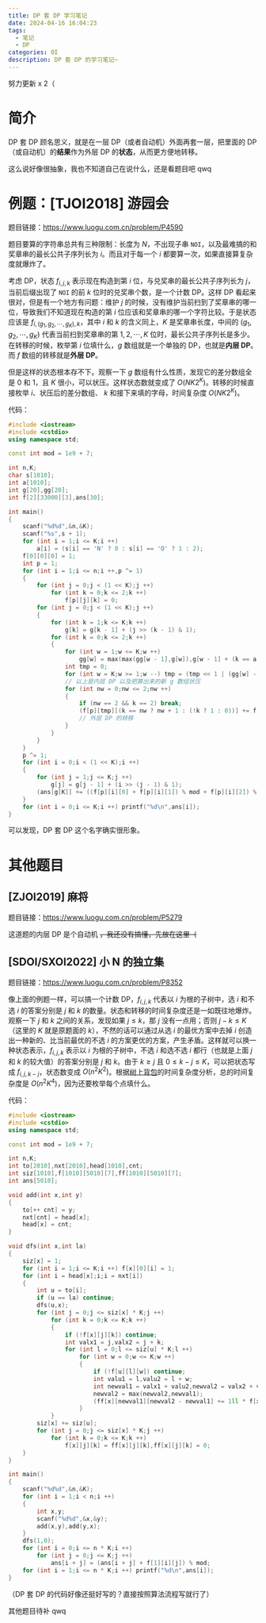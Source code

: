 ```yaml
---
title: DP 套 DP 学习笔记
date: 2024-04-16 16:04:23
tags:
  - 笔记
  - DP
categories: OI
description: DP 套 DP 的学习笔记~
---
```


努力更新 x 2（

# 简介

DP 套 DP 顾名思义，就是在一层 DP（或者自动机）外面再套一层，把里面的 DP（或自动机）的**结果**作为外层 DP 的**状态**，从而更方便地转移。

这么说好像很抽象，我也不知道自己在说什么，还是看题目吧 qwq

# 例题：[TJOI2018] 游园会

题目链接：<https://www.luogu.com.cn/problem/P4590>

题目要算的字符串总共有三种限制：长度为 $N$，不出现子串 `NOI`，以及最难搞的和奖章串的最长公共子序列长为 $i$。而且对于每一个 $i$ 都要算一次，如果直接算复杂度就爆炸了。

考虑 DP，状态 $f_{i,j,k}$ 表示现在构造到第 $i$ 位，与兑奖串的最长公共子序列长为 $j$，当前后缀出现了 `NOI` 的前 $k$ 位时的兑奖串个数，是一个计数 DP。这样 DP 看起来很对，但是有一个地方有问题：维护 $j$ 的时候，没有维护当前扫到了奖章串的哪一位，导致我们不知道现在构造的第 $i$ 位应该和奖章串的哪一个字符比较。于是状态应该是 $f_{i,(g_1,g_2,\cdots,g_K),k}$，其中 $i$ 和 $k$ 的含义同上，$K$ 是奖章串长度，中间的 $(g_1,g_2,\cdots,g_K)$ 代表当前扫到奖章串的第 $1,2,\cdots,K$ 位时，最长公共子序列长是多少。在转移的时候，枚举第 $i$ 位填什么，$g$ 数组就是一个单独的 DP，也就是**内层 DP**。而 $f$ 数组的转移就是**外层 DP**。

但是这样的状态根本存不下。观察一下 $g$ 数组有什么性质，发现它的差分数组全是 $0$ 和 $1$，且 $K$ 很小，可以状压。这样状态数就变成了 $O(NK2^K)$。转移的时候直接枚举 $i$、状压后的差分数组、 $k$ 和接下来填的字母，时间复杂度 $O(NK2^K)$。

代码：

```cpp
#include <iostream>
#include <cstdio>
using namespace std;

const int mod = 1e9 + 7;

int n,K;
char s[1010];
int a[1010];
int g[20],gg[20];
int f[2][33000][3],ans[30];

int main()
{
	scanf("%d%d",&n,&K);
	scanf("%s",s + 1);
	for (int i = 1;i <= K;i ++)
		a[i] = (s[i] == 'N' ? 0 : s[i] == 'O' ? 1 : 2);
	f[0][0][0] = 1;
	int p = 1;
	for (int i = 1;i <= n;i ++,p ^= 1)
	{
		for (int j = 0;j < (1 << K);j ++)
			for (int k = 0;k <= 2;k ++)
				f[p][j][k] = 0;
		for (int j = 0;j < (1 << K);j ++)
		{
			for (int k = 1;k <= K;k ++)
				g[k] = g[k - 1] + (j >> (k - 1) & 1);
			for (int k = 0;k <= 2;k ++)
			{
				for (int w = 1;w <= K;w ++)
					gg[w] = max(max(gg[w - 1],g[w]),g[w - 1] + (k == a[w]));
				int tmp = 0;
				for (int w = K;w >= 1;w --) tmp = (tmp << 1 | (gg[w] - gg[w - 1]));
				// 以上是内层 DP 以及把算出来的新 g 数组状压
				for (int nw = 0;nw <= 2;nw ++)
				{
					if (nw == 2 && k == 2) break;
					(f[p][tmp][(k == nw ? nw + 1 : (!k ? 1 : 0))] += f[p ^ 1][j][nw]) %= mod;
					// 外层 DP 的转移
				}
			}
		}
	}
	p ^= 1;
	for (int i = 0;i < (1 << K);i ++)
	{
		for (int j = 1;j <= K;j ++)
			g[j] = g[j - 1] + (i >> (j - 1) & 1);
		(ans[g[K]] += ((f[p][i][0] + f[p][i][1]) % mod + f[p][i][2]) % mod) %= mod;
	}
	for (int i = 0;i <= K;i ++) printf("%d\n",ans[i]);
}
```

可以发现，DP 套 DP 这个名字确实很形象。

# 其他题目

##  [ZJOI2019] 麻将

题目链接：<https://www.luogu.com.cn/problem/P5279>

这道题的内层 DP 是个自动机 ~~，我还没有搞懂，先放在这里（~~

## [SDOI/SXOI2022] 小 N 的独立集

题目链接：<https://www.luogu.com.cn/problem/P8352>

像上面的例题一样，可以搞一个计数 DP，$f_{i,j,k}$ 代表以 $i$ 为根的子树中，选 $i$ 和不选 $i$ 的答案分别是 $j$ 和 $k$ 的数量。状态和转移的时间复杂度还是一如既往地爆炸。观察一下 $j$ 和 $k$ 之间的关系，发现如果 $j \le k$，那 $j$ 没有一点用；否则 $j - k \le K$（这里的 $K$ 就是原题面的 $k$），不然的话可以通过从选 $i$ 的最优方案中去掉 $i$ 创造出一种新的、比当前最优的不选 $i$ 的方案更优的方案，产生矛盾。这样就可以换一种状态表示，$f_{i,j,k}$ 表示以 $i$ 为根的子树中，不选 $i$ 和选不选 $i$ 都行（也就是上面 $j$ 和 $k$ 的较大值）的答案分别是 $j$ 和 $k$。由于 $k \ge j$ 且 $0\le k - j \le K$，可以把状态写成 $f_{i,j,k - j}$，状态数变成 $O(n^2K^2)$。根据[树上背包](https://oi-wiki.org/dp/tree/#%E6%A0%91%E4%B8%8A%E8%83%8C%E5%8C%85)的时间复杂度分析，总的时间复杂度是 $O(n^2K^4)$，因为还要枚举每个点填什么。

代码：

```cpp
#include <iostream>
#include <cstdio>
using namespace std;

const int mod = 1e9 + 7;

int n,K;
int to[2010],nxt[2010],head[1010],cnt;
int siz[1010],f[1010][5010][7],ff[1010][5010][7];
int ans[5010];

void add(int x,int y)
{
	to[++ cnt] = y;
	nxt[cnt] = head[x];
	head[x] = cnt;
}

void dfs(int x,int la)
{
	siz[x] = 1;
	for (int i = 1;i <= K;i ++) f[x][0][i] = 1;
	for (int i = head[x];i;i = nxt[i])
	{
		int u = to[i];
		if (u == la) continue;
		dfs(u,x);
		for (int j = 0;j <= siz[x] * K;j ++)
			for (int k = 0;k <= K;k ++)
			{
				if (!f[x][j][k]) continue;
				int valx1 = j,valx2 = j + k;
				for (int l = 0;l <= siz[u] * K;l ++)
					for (int w = 0;w <= K;w ++)
					{
						if (!f[u][l][w]) continue;
						int valu1 = l,valu2 = l + w;
						int newval1 = valx1 + valu2,newval2 = valx2 + valu1;
						newval2 = max(newval2,newval1);
						(ff[x][newval1][newval2 - newval1] += 1ll * f[x][j][k] * f[u][l][w] % mod) %= mod;
					}
			}
		siz[x] += siz[u];
		for (int j = 0;j <= siz[x] * K;j ++)
			for (int k = 0;k <= K;k ++)
				f[x][j][k] = ff[x][j][k],ff[x][j][k] = 0;
	}
}

int main()
{
	scanf("%d%d",&n,&K);
	for (int i = 1;i < n;i ++)
	{
		int x,y;
		scanf("%d%d",&x,&y);
		add(x,y),add(y,x);
	}
	dfs(1,0);
	for (int i = 0;i <= n * K;i ++)
		for (int j = 0;j <= K;j ++)
			ans[i + j] = (ans[i + j] + f[1][i][j]) % mod;
	for (int i = 1;i <= n * K;i ++) printf("%d\n",ans[i]);
}
```

（DP 套 DP 的代码好像还挺好写的？直接按照算法流程写就行了）

其他题目待补 qwq